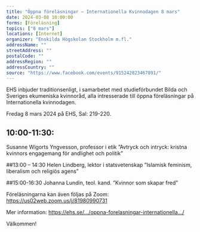 ```yaml
---
title: "Öppna föreläsningar – Internationella Kvinnodagen 8 mars"
date: 2024-03-08 10:00:00
forms: [Föreläsning]
topics: ["8 mars"]
locations: [Internet]
organizer: "Enskilda Högskolan Stockholm m.fl."
addressName: ""
streetAddress: ""
postalCode: ""
addressRegion: ""
addressCountry: ""
source: "https://www.facebook.com/events/915242823467891/"
---
```

EHS inbjuder traditionsenligt, i samarbetet med studieförbundet Bilda och Sveriges ekumeniska kvinnoråd, alla intresserade till öppna föreläsningar på Internationella kvinnodagen.

Fredag 8 mars 2024 på EHS, Sal: 219-220.

## 10:00-11:30:
Susanne Wigorts Yngvesson, professor i etik
”Avtryck och intryck: kristna kvinnors engagemang för andlighet och politik”

##13:00 – 14:30
Helen Lindberg, lektor i statsvetenskap
”Islamisk feminism, liberalism och religiös agens”

##15:00-16:30
Johanna Lundin, teol. kand.
”Kvinnor som skapar fred”

Föreläsningarna kan även följas på Zoom: https://us02web.zoom.us/j/81980990731

Mer information: https://ehs.se/.../oppna-forelasningar-internationella.../

Välkommen!
